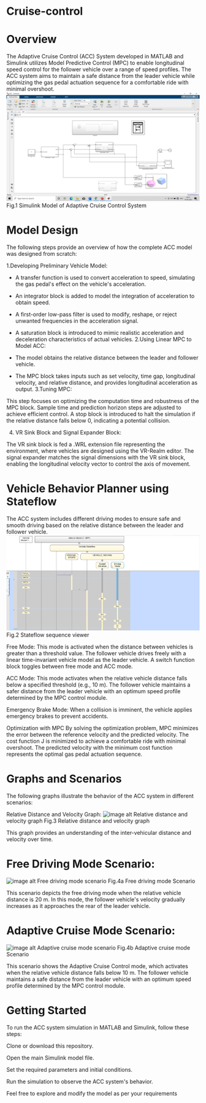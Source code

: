 # Cruise-control
# Overview
The Adaptive Cruise Control (ACC) System developed in MATLAB and Simulink utilizes Model Predictive Control (MPC) to enable longitudinal speed control for the follower vehicle over a range of speed profiles. The ACC system aims to maintain a safe distance from the leader vehicle while optimizing the gas pedal actuation sequence for a comfortable ride with minimal overshoot.
![image alt](Simulink_Model_of_Adaptive_Cruise_Control_System.png)
 Fig.1 Simulink Model of Adaptive Cruise Control System

# Model Design
The following steps provide an overview of how the complete ACC model was designed from scratch:

1.Developing Preliminary Vehicle Model:

* A transfer function is used to convert acceleration to speed, simulating the gas pedal's effect on the vehicle's acceleration.
* An integrator block is added to model the integration of acceleration to obtain speed.
* A first-order low-pass filter is used to modify, reshape, or reject unwanted frequencies in the acceleration signal.
* A saturation block is introduced to mimic realistic acceleration and deceleration characteristics of actual vehicles.
2.Using Linear MPC to Model ACC:

* The model obtains the relative distance between the leader and follower vehicle.
* The MPC block takes inputs such as set velocity, time gap, longitudinal velocity, and relative distance, and provides longitudinal acceleration as output.
3.Tuning MPC:

 This step focuses on optimizing the computation time and robustness of the MPC block.
 Sample time and prediction horizon steps are adjusted to achieve efficient control.
A stop block is introduced to halt the simulation if the relative distance falls below 0, indicating a potential collision.

4. VR Sink Block and Signal Expander Block:

The VR sink block is fed a .WRL extension file representing the environment, where vehicles are designed using the VR-Realm editor.
The signal expander matches the signal dimensions with the VR sink block, enabling the longitudinal velocity vector to control the axis of movement.

# Vehicle Behavior Planner using Stateflow
The ACC system includes different driving modes to ensure safe and smooth driving based on the relative distance between the leader and follower vehicle.
![image alt](Stateflow_sequence_viewer.png)
Fig.2 Stateflow sequence viewer

Free Mode: This mode is activated when the distance between vehicles is greater than a threshold value. The follower vehicle drives freely with a linear time-invariant vehicle model as the leader vehicle. A switch function block toggles between free mode and ACC mode.

ACC Mode: This mode activates when the relative vehicle distance falls below a specified threshold (e.g., 10 m). The follower vehicle maintains a safer distance from the leader vehicle with an optimum speed profile determined by the MPC control module.

Emergency Brake Mode: When a collision is imminent, the vehicle applies emergency brakes to prevent accidents.

Optimization with MPC
By solving the optimization problem, MPC minimizes the error between the reference velocity and the predicted velocity. The cost function J is minimized to achieve a comfortable ride with minimal overshoot. The predicted velocity with the minimum cost function represents the optimal gas pedal actuation sequence.

# Graphs and Scenarios
The following graphs illustrate the behavior of the ACC system in different scenarios:

Relative Distance and Velocity Graph:
![image alt]()
Relative distance and velocity graph Fig.3 Relative distance and velocity graph

This graph provides an understanding of the inter-vehicular distance and velocity over time.

# Free Driving Mode Scenario:
![image alt]()
Free driving mode scenario Fig.4a Free driving mode Scenario

This scenario depicts the free driving mode when the relative vehicle distance is 20 m. In this mode, the follower vehicle's velocity gradually increases as it approaches the rear of the leader vehicle.

# Adaptive Cruise Mode Scenario:
![image alt]()
Adaptive cruise mode scenario Fig.4b Adaptive cruise mode Scenario

This scenario shows the Adaptive Cruise Control mode, which activates when the relative vehicle distance falls below 10 m. The follower vehicle maintains a safe distance from the leader vehicle with an optimum speed profile determined by the MPC control module.

# Getting Started
To run the ACC system simulation in MATLAB and Simulink, follow these steps:

Clone or download this repository.

Open the main Simulink model file.

Set the required parameters and initial conditions.

Run the simulation to observe the ACC system's behavior.

Feel free to explore and modify the model as per your requirements
